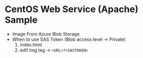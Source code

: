 # CentOS Web Service (Apache) Sample
- Image From Azure Blob Storage
- When to use SAS Token (Blob access level -> Private)
    1. index.html
    2. edit img tag ->  ```<URL>?<SASTOKEN>``` 